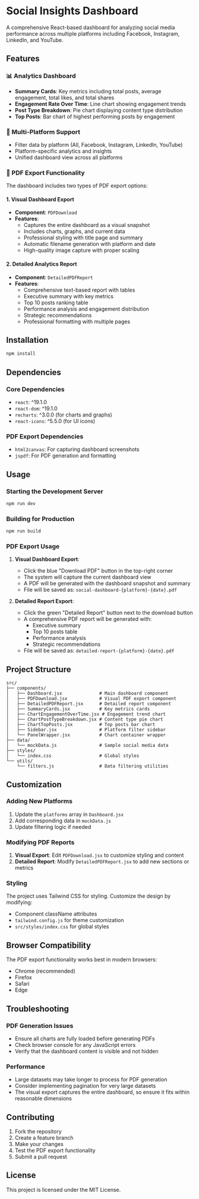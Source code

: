 
# Social Insights Dashboard

A comprehensive React-based dashboard for analyzing social media performance across multiple platforms including Facebook, Instagram, LinkedIn, and YouTube.

## Features

### 📊 Analytics Dashboard
- **Summary Cards**: Key metrics including total posts, average engagement, total likes, and total shares
- **Engagement Rate Over Time**: Line chart showing engagement trends
- **Post Type Breakdown**: Pie chart displaying content type distribution
- **Top Posts**: Bar chart of highest performing posts by engagement

### 📱 Multi-Platform Support
- Filter data by platform (All, Facebook, Instagram, LinkedIn, YouTube)
- Platform-specific analytics and insights
- Unified dashboard view across all platforms

### 📄 PDF Export Functionality
The dashboard includes two types of PDF export options:

#### 1. Visual Dashboard Export
- **Component**: `PDFDownload`
- **Features**:
  - Captures the entire dashboard as a visual snapshot
  - Includes charts, graphs, and current data
  - Professional styling with title page and summary
  - Automatic filename generation with platform and date
  - High-quality image capture with proper scaling

#### 2. Detailed Analytics Report
- **Component**: `DetailedPDFReport`
- **Features**:
  - Comprehensive text-based report with tables
  - Executive summary with key metrics
  - Top 10 posts ranking table
  - Performance analysis and engagement distribution
  - Strategic recommendations
  - Professional formatting with multiple pages

## Installation

```bash
npm install
```

## Dependencies

### Core Dependencies
- `react`: ^19.1.0
- `react-dom`: ^19.1.0
- `recharts`: ^3.0.0 (for charts and graphs)
- `react-icons`: ^5.5.0 (for UI icons)

### PDF Export Dependencies
- `html2canvas`: For capturing dashboard screenshots
- `jspdf`: For PDF generation and formatting

## Usage

### Starting the Development Server
```bash
npm run dev
```

### Building for Production
```bash
npm run build
```

### PDF Export Usage

1. **Visual Dashboard Export**:
   - Click the blue "Download PDF" button in the top-right corner
   - The system will capture the current dashboard view
   - A PDF will be generated with the dashboard snapshot and summary
   - File will be saved as: `social-dashboard-{platform}-{date}.pdf`

2. **Detailed Report Export**:
   - Click the green "Detailed Report" button next to the download button
   - A comprehensive PDF report will be generated with:
     - Executive summary
     - Top 10 posts table
     - Performance analysis
     - Strategic recommendations
   - File will be saved as: `detailed-report-{platform}-{date}.pdf`

## Project Structure

```
src/
├── components/
│   ├── Dashboard.jsx              # Main dashboard component
│   ├── PDFDownload.jsx            # Visual PDF export component
│   ├── DetailedPDFReport.jsx      # Detailed report component
│   ├── SummaryCards.jsx           # Key metrics cards
│   ├── ChartEngagementOverTime.jsx # Engagement trend chart
│   ├── ChartPostTypeBreakdown.jsx # Content type pie chart
│   ├── ChartTopPosts.jsx          # Top posts bar chart
│   ├── Sidebar.jsx                # Platform filter sidebar
│   └── PanelWrapper.jsx           # Chart container wrapper
├── data/
│   └── mockData.js                # Sample social media data
├── styles/
│   └── index.css                  # Global styles
└── utils/
    └── filters.js                 # Data filtering utilities
```

## Customization

### Adding New Platforms
1. Update the `platforms` array in `Dashboard.jsx`
2. Add corresponding data in `mockData.js`
3. Update filtering logic if needed

### Modifying PDF Reports
1. **Visual Export**: Edit `PDFDownload.jsx` to customize styling and content
2. **Detailed Report**: Modify `DetailedPDFReport.jsx` to add new sections or metrics

### Styling
The project uses Tailwind CSS for styling. Customize the design by modifying:
- Component className attributes
- `tailwind.config.js` for theme customization
- `src/styles/index.css` for global styles

## Browser Compatibility

The PDF export functionality works best in modern browsers:
- Chrome (recommended)
- Firefox
- Safari
- Edge

## Troubleshooting

### PDF Generation Issues
- Ensure all charts are fully loaded before generating PDFs
- Check browser console for any JavaScript errors
- Verify that the dashboard content is visible and not hidden

### Performance
- Large datasets may take longer to process for PDF generation
- Consider implementing pagination for very large datasets
- The visual export captures the entire dashboard, so ensure it fits within reasonable dimensions

## Contributing

1. Fork the repository
2. Create a feature branch
3. Make your changes
4. Test the PDF export functionality
5. Submit a pull request

## License

This project is licensed under the MIT License.

